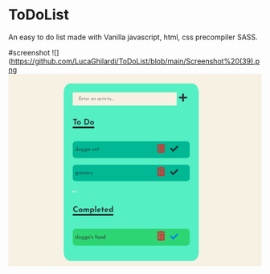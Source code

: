 # ToDoList

An easy to do list made with Vanilla javascript, html, css precompiler SASS.

#screenshot
![](https://github.com/LucaGhilardi/ToDoList/blob/main/Screenshot%20(39).png ![](https://github.com/LucaGhilardi/ToDoList/blob/main/Screenshot%20(40).png)

